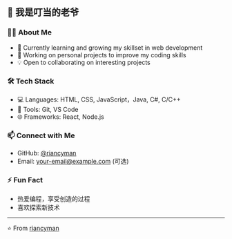 ##  👋 我是叮当的老爷

### 👨‍💻 About Me  
- 🌱 Currently learning and growing my skillset in web development  
- 🔭 Working on personal projects to improve my coding skills  
- 💡 Open to collaborating on interesting projects  

### 🛠️ Tech Stack  
- 💻 Languages: HTML, CSS, JavaScript，Java, C#, C/C++  
- 🔧 Tools: Git, VS Code  
- 🌐 Frameworks: React, Node.js  

### 📫 Connect with Me  
- GitHub: [@riancyman](https://github.com/riancyman)  
- Email: your-email@example.com (可选)  

### ⚡ Fun Fact  
- 热爱编程，享受创造的过程  
- 喜欢探索新技术  

---  
⭐️ From [riancyman](https://github.com/riancyman)  
